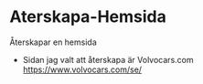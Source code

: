 # Aterskapa-Hemsida
Återskapar en hemsida 

* Sidan jag valt att återskapa är Volvocars.com
https://www.volvocars.com/se/


